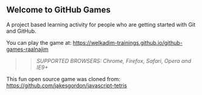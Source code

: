 ## Welcome to GitHub Games

A project based learning activity for people who are getting started with Git and GitHub.

You can play the game at: https://welkadim-trainings.github.io/github-games-raalnajim

>> _*SUPPORTED BROWSERS*: Chrome, Firefox, Safari, Opera and IE9+_

This fun open source game was cloned from: https://github.com/jakesgordon/javascript-tetris
